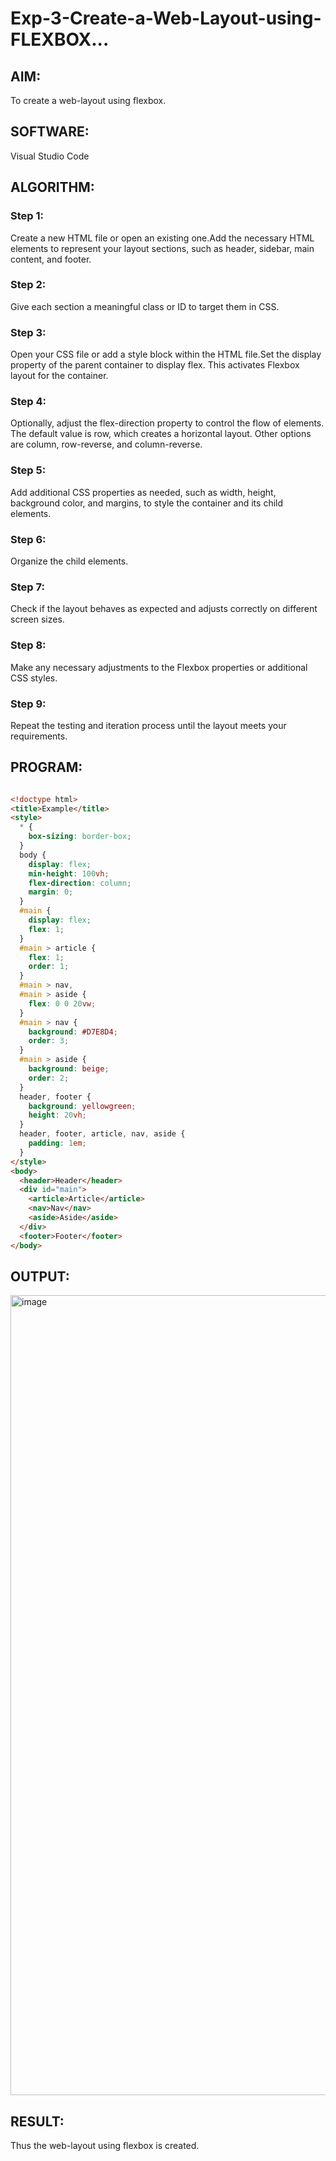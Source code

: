 # Exp-3-Create-a-Web-Layout-using-FLEXBOX...

## AIM:

To create a web-layout using flexbox.

## SOFTWARE:

Visual Studio Code

## ALGORITHM:

### Step 1:

Create a new HTML file or open an existing one.Add the necessary HTML elements to represent your layout sections, such as header, sidebar, main content, and footer.

### Step 2:

Give each section a meaningful class or ID to target them in CSS.

### Step 3:

Open your CSS file or add a style block within the HTML file.Set the display property of the parent container to display flex. This activates Flexbox layout for the container.

### Step 4:

Optionally, adjust the flex-direction property to control the flow of elements. The default value is row, which creates a horizontal layout. Other options are column, row-reverse, and column-reverse.

### Step 5:

Add additional CSS properties as needed, such as width, height, background color, and margins, to style the container and its child elements.

### Step 6:

Organize the child elements.

### Step 7:

Check if the layout behaves as expected and adjusts correctly on different screen sizes.

### Step 8:

Make any necessary adjustments to the Flexbox properties or additional CSS styles.

### Step 9:

Repeat the testing and iteration process until the layout meets your requirements.

## PROGRAM:

```html

<!doctype html>
<title>Example</title>
<style>
  * {
    box-sizing: border-box; 
  }
  body {
    display: flex;
    min-height: 100vh;
    flex-direction: column;
    margin: 0;
  }
  #main {
    display: flex;
    flex: 1;
  }
  #main > article {
    flex: 1;
    order: 1;
  }
  #main > nav, 
  #main > aside {
    flex: 0 0 20vw;
  }
  #main > nav {
    background: #D7E8D4;
    order: 3;
  }
  #main > aside {
    background: beige;
    order: 2;
  }
  header, footer {
    background: yellowgreen;
    height: 20vh;
  }
  header, footer, article, nav, aside {
    padding: 1em;
  }
</style>
<body>
  <header>Header</header>
  <div id="main">
    <article>Article</article>
    <nav>Nav</nav>
    <aside>Aside</aside>
  </div>
  <footer>Footer</footer>
</body>

```

## OUTPUT:

<img width="1280" alt="image" src="https://github.com/Monisha-11/EXP-03---MODERN-WEB/assets/93427240/b3a35b2d-cddd-4101-95c6-0900a6f2ab1b">

## RESULT:

Thus the web-layout using flexbox is created.


